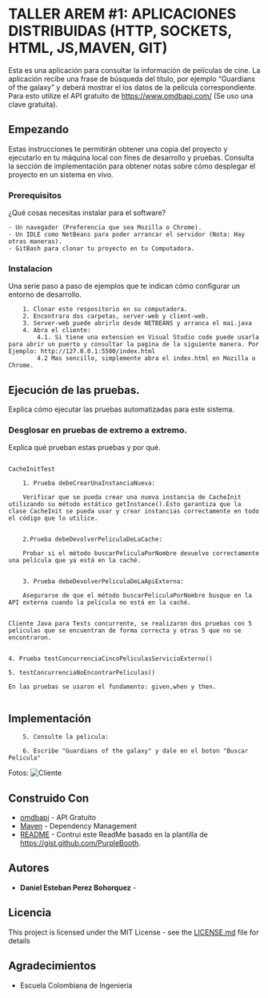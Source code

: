 # TALLER AREM #1: APLICACIONES DISTRIBUIDAS (HTTP, SOCKETS, HTML, JS,MAVEN, GIT)


Esta es una aplicación para consultar la información de películas de cine.  La aplicación recibe una frase de búsqueda del título, por ejemplo “Guardians of the galaxy”  y deberá mostrar el los datos de la película correspondiente. Para esto utilize el API gratuito de https://www.omdbapi.com/ (Se uso una clave gratuita). 

## Empezando

Estas instrucciones te permitirán obtener una copia del proyecto y ejecutarlo en tu máquina local con fines de desarrollo y pruebas. Consulta la sección de implementación para obtener notas sobre cómo desplegar el proyecto en un sistema en vivo.

### Prerequisitos

¿Qué cosas necesitas instalar para el software?

```
- Un navegador (Preferencia que sea Mozilla o Chrome).
- Un IDLE como NetBeans para poder arrancar el servidor (Nota: Hay otras maneras).
- GitBash para clonar tu proyecto en tu Computadora.

```

### Instalacion

Una serie paso a paso de ejemplos que te indican cómo configurar un entorno de desarrollo.

```
    1. Clonar este respositorio en su computadora.
    2. Encontrara dos carpetas, server-web y client-web.
    3. Server-web puede abrirlo desde NETBEANS y arranca el mai.java
    4. Abra el cliente: 
        4.1. Si tiene una extension en Visual Studio code puede usarla para abrir un puerto y consultar la pagina de la siguiente manera. Por Ejemplo: http://127.0.0.1:5500/index.html
        4.2 Mas sencillo, simplemente abra el index.html en Mozilla o Chrome.

```


## Ejecución de las pruebas.

Explica cómo ejecutar las pruebas automatizadas para este sistema.

### Desglosar en pruebas de extremo a extremo.

Explica qué prueban estas pruebas y por qué.

```

CacheInitTest

    1. Prueba debeCrearUnaInstanciaNueva:

    Verificar que se pueda crear una nueva instancia de CacheInit utilizando su método estático getInstance().Esto garantiza que la clase CacheInit se pueda usar y crear instancias correctamente en todo el código que lo utilice.


    2.Prueba debeDevolverPeliculaDeLaCache:

    Probar si el método buscarPeliculaPorNombre devuelve correctamente una película que ya está en la caché.


    3. Prueba debeDevolverPeliculaDeLaApiExterna:

    Asegurarse de que el método buscarPeliculaPorNombre busque en la API externa cuando la película no está en la caché.

```

```

Cliente Java para Tests concurrente, se realizaron dos pruebas con 5 peliculas que se encuentran de forma correcta y otras 5 que no se encontraron.


4. Prueba testConcurrenciaCincoPeliculasServicioExterno()

5. testConcurrenciaNoEncontrarPeliculas()

En las pruebas se usaron el fundamento: given,when y then.


```




## Implementación

```
    5. Consulte la pelicula:

    6. Escribe "Guardians of the galaxy" y dale en el boton "Buscar Pelicula"
```
Fotos:
        ![Cliente](https://tucatalogo.digital/img_cvds/peli.png)

## Construido Con

* [omdbapi](https://www.omdbapi.com/ ) - API Gratuito
* [Maven](https://maven.apache.org/) - Dependency Management
* [README](https://gist.github.com/PurpleBooth/109311bb0361f32d87a2) - Contrui este ReadMe basado en la plantilla de https://gist.github.com/PurpleBooth.


<!-- 
## Contributing

Please read [CONTRIBUTING.md](https://gist.github.com/PurpleBooth/b24679402957c63ec426) for details on our code of conduct, and the process for submitting pull requests to us. -->

<!-- ## Versioning

We use [SemVer](http://semver.org/) for versioning. For the versions available, see the [tags on this repository](https://github.com/your/project/tags).  -->

## Autores

* **Daniel Esteban Perez Bohorquez** -

## Licencia

This project is licensed under the MIT License - see the [LICENSE.md](LICENSE.md) file for details

## Agradecimientos

* Escuela Colombiana de Ingenieria
